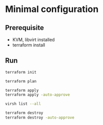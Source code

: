 # Minimal configuration

## Prerequisite

* KVM, libvirt installed
* terraform install

## Run

```sh
terraform init

terraform plan

terraform apply
terraform apply -auto-approve

virsh list --all

terraform destroy
terraform destroy -auto-approve
```
